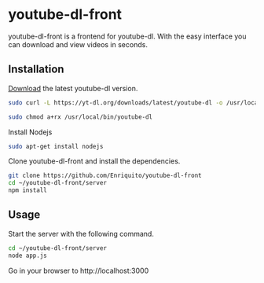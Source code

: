 # youtube-dl-front

youtube-dl-front is a frontend for youtube-dl. With the easy interface you can download and view videos in seconds.

## Installation

[Download](http://ytdl-org.github.io/youtube-dl/download.html) the latest youtube-dl version.

```bash
sudo curl -L https://yt-dl.org/downloads/latest/youtube-dl -o /usr/local/bin/youtube-dl

sudo chmod a+rx /usr/local/bin/youtube-dl
```
Install Nodejs
```bash
sudo apt-get install nodejs
```
Clone youtube-dl-front and install the dependencies.

```bash
git clone https://github.com/Enriquito/youtube-dl-front
cd ~/youtube-dl-front/server
npm install
```

## Usage

Start the server with the following command.

```bash
cd ~/youtube-dl-front/server
node app.js
```
Go in your browser to http://localhost:3000
